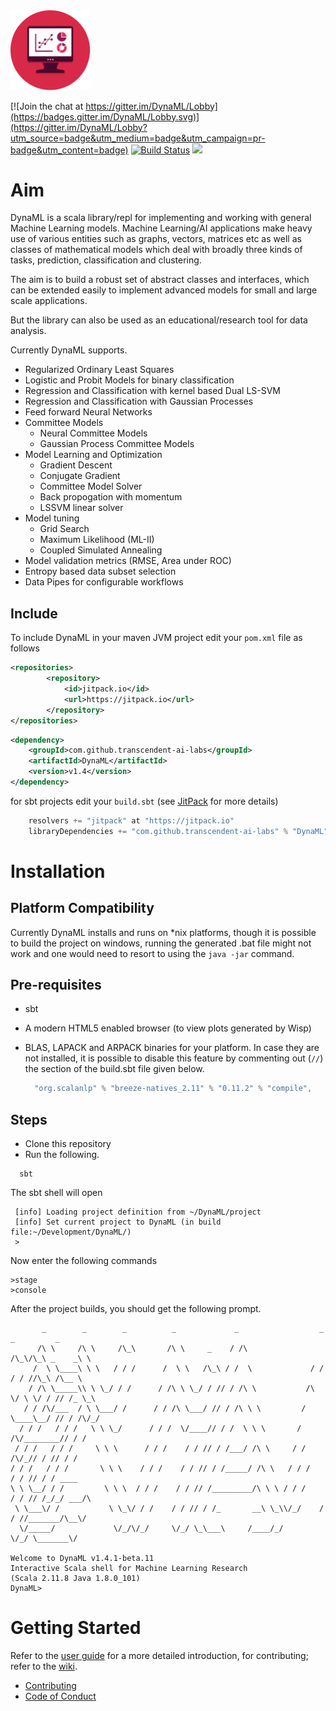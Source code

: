 
<img src="docs/images/dynaml_logo_small.png" alt="DynaML Logo" style="width: 128px;"/>


[![Join the chat at https://gitter.im/DynaML/Lobby](https://badges.gitter.im/DynaML/Lobby.svg)](https://gitter.im/DynaML/Lobby?utm_source=badge&utm_medium=badge&utm_campaign=pr-badge&utm_content=badge) [![Build Status](https://travis-ci.org/transcendent-ai-labs/DynaML.svg?branch=master)](https://travis-ci.org/transcendent-ai-labs/DynaML) [![](https://jitpack.io/v/transcendent-ai-labs/DynaML.svg)](https://jitpack.io/#transcendent-ai-labs/DynaML)

Aim
============

DynaML is a scala library/repl for implementing and working with general Machine Learning models. Machine Learning/AI applications make heavy use of various entities such as graphs, vectors, matrices etc as well as classes of mathematical models which deal with broadly three kinds of tasks, prediction, classification and clustering.

The aim is to build a robust set of abstract classes and interfaces, which can be extended easily to implement advanced models for small and large scale applications.

But the library can also be used as an educational/research tool for data analysis.

Currently DynaML supports.
* Regularized Ordinary Least Squares
* Logistic and Probit Models for binary classification
* Regression and Classification with kernel based Dual LS-SVM
* Regression and Classification with Gaussian Processes
* Feed forward Neural Networks
* Committee Models
  - Neural Committee Models
  - Gaussian Process Committee Models
* Model Learning and Optimization
  - Gradient Descent
  - Conjugate Gradient
  - Committee Model Solver
  - Back propogation with momentum
  - LSSVM linear solver
* Model tuning
  * Grid Search
  * Maximum Likelihood (ML-II)
  * Coupled Simulated Annealing
* Model validation metrics (RMSE, Area under ROC)
* Entropy based data subset selection
* Data Pipes for configurable workflows

Include
--------

To include DynaML in your maven JVM project edit your ```pom.xml``` file as follows

```xml
<repositories>
		<repository>
		    <id>jitpack.io</id>
		    <url>https://jitpack.io</url>
		</repository>
</repositories>
```

```xml
<dependency>
    <groupId>com.github.transcendent-ai-labs</groupId>
    <artifactId>DynaML</artifactId>
    <version>v1.4</version>
</dependency>
```

for sbt projects edit your `build.sbt` (see [JitPack](https://jitpack.io/#transcendent-ai-labs/DynaML) for more details)

```scala
    resolvers += "jitpack" at "https://jitpack.io"
    libraryDependencies += "com.github.transcendent-ai-labs" % "DynaML" % version
```



Installation
============

Platform Compatibility
----------------------
Currently DynaML installs and runs on *nix platforms, though it is possible to build the project on windows, running the generated .bat file might not work and one would need to resort to using the `java -jar` command.

Pre-requisites
-------------
* sbt
* A modern HTML5 enabled browser (to view plots generated by Wisp)
* BLAS, LAPACK and ARPACK binaries for your platform. In case they are not installed, it is possible to disable this feature by commenting out (`//`) the section of the build.sbt file given below.

  ```scala
    "org.scalanlp" % "breeze-natives_2.11" % "0.11.2" % "compile",
  ```

Steps
-------

* Clone this repository
* Run the following.
```shell
  sbt
```

The sbt shell will open

```shell
 [info] Loading project definition from ~/DynaML/project
 [info] Set current project to DynaML (in build file:~/Development/DynaML/)
 >
```

Now enter the following commands

```shell
>stage
>console
```

After the project builds, you should get the following prompt.

```
       _        _        _          _             _                  _   _         _
      /\ \     /\ \     /\_\       /\ \     _    / /\               /\_\/\_\ _    _\ \
     /  \ \____\ \ \   / / /      /  \ \   /\_\ / /  \             / / / / //\_\ /\__ \
    / /\ \_____\\ \ \_/ / /      / /\ \ \_/ / // / /\ \           /\ \/ \ \/ / // /_ \_\
   / / /\/___  / \ \___/ /      / / /\ \___/ // / /\ \ \         /  \____\__/ // / /\/_/
  / / /   / / /   \ \ \_/      / / /  \/____// / /  \ \ \       / /\/________// / /
 / / /   / / /     \ \ \      / / /    / / // / /___/ /\ \     / / /\/_// / // / /
/ / /   / / /       \ \ \    / / /    / / // / /_____/ /\ \   / / /    / / // / / ____
\ \ \__/ / /         \ \ \  / / /    / / // /_________/\ \ \ / / /    / / // /_/_/ ___/\
 \ \___\/ /           \ \_\/ / /    / / // / /_       __\ \_\\/_/    / / //_______/\__\/
  \/_____/             \/_/\/_/     \/_/ \_\___\     /____/_/        \/_/ \_______\/

Welcome to DynaML v1.4.1-beta.11
Interactive Scala shell for Machine Learning Research
(Scala 2.11.8 Java 1.8.0_101)
DynaML>

```

Getting Started
===============
Refer to the [user guide](https://transcendent-ai-labs.github.io/DynaML/) for a more detailed introduction, for contributing; refer to the [wiki](https://github.com/transcendent-ai-labs.github.io/DynaML/wiki).

 - [Contributing](https://github.com/transcendent-ai-labs/DynaML/blob/master/CONTRIBUTING.md)
 - [Code of Conduct](https://github.com/transcendent-ai-labs/DynaML/blob/master/CODE_OF_CONDUCT.md)